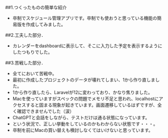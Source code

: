 ##1.つくったものの簡単な紹介

- 卒制でスケジュール管理アプリです。卒制でも使おうと思っている機能の簡易版を作成してみました。

##2.工夫した部分．

- カレンダーをdashboardに表示して、そこに入力した予定を表示するようにしたつもりでした。

##3.苦戦した部分．

- 全てにおいて苦戦中。
- 最初に作成したプロジェクトのデータが壊れてしまい、1から作り直しました。
- 1から作り直したら、Laravelが12に変わっており、かなり焦りました。
- Macを使っていますがスペックの問題でメモリ不足と思われ、localhostにアクセスすると固まる現象が起きています。画面遷移しているはずですが、全く確認できませんでした（涙）
- ChatGPTと会話をしながら、テストだけは通る状態になっています。
- という状況で、正しい挙動をしているのかもわからない状態です・・・。
- 卒制を前にMacの買い替えも検討しなくてはいけないと思っています。
